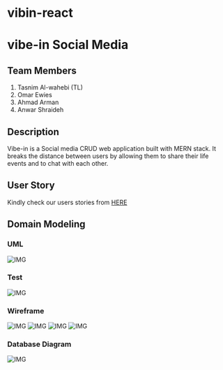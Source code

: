 # vibin-react
# vibe-in Social Media

## Team Members
1. Tasnim Al-wahebi (TL)
2. Omar Ewies
3. Ahmad Arman
4. Anwar Shraideh


## Description

Vibe-in is a Social media  CRUD web application built with MERN stack. It breaks the distance between users by allowing them to share their life events and to chat with each other.


## User Story

Kindly check our users stories from [HERE](https://trello.com/b/ZUhWSKWo/vibe-in-userstory)

## Domain Modeling

### **UML**

![IMG](img/UmlPrject.PNG)

### **Test**
![IMG](img/test.PNG)
### **Wireframe**

![IMG](img/loginn.png)
![IMG](img/register.png)
![IMG](img/vibe-in-homepage-wireframe-.png)
![IMG](img/videochat-wireframe.png)


### **Database Diagram**
![IMG](img/db.PNG)
